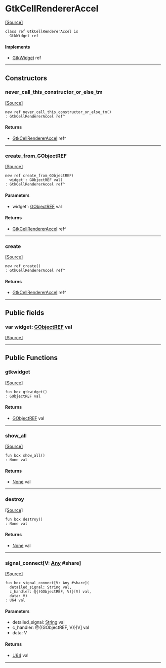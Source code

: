 # GtkCellRendererAccel
<span class="source-link">[[Source]](src/gtk3/GtkCellRendererAccel.md#L6)</span>
```pony
class ref GtkCellRendererAccel is
  GtkWidget ref
```

#### Implements

* [GtkWidget](gtk3-GtkWidget.md) ref

---

## Constructors

### never_call_this_constructor_or_else_tm
<span class="source-link">[[Source]](src/gtk3/GtkCellRendererAccel.md#L10)</span>


```pony
new ref never_call_this_constructor_or_else_tm()
: GtkCellRendererAccel ref^
```

#### Returns

* [GtkCellRendererAccel](gtk3-GtkCellRendererAccel.md) ref^

---

### create_from_GObjectREF
<span class="source-link">[[Source]](src/gtk3/GtkCellRendererAccel.md#L13)</span>


```pony
new ref create_from_GObjectREF(
  widget': GObjectREF val)
: GtkCellRendererAccel ref^
```
#### Parameters

*   widget': [GObjectREF](gtk3-..-gobject-GObjectREF.md) val

#### Returns

* [GtkCellRendererAccel](gtk3-GtkCellRendererAccel.md) ref^

---

### create
<span class="source-link">[[Source]](src/gtk3/GtkCellRendererAccel.md#L17)</span>


```pony
new ref create()
: GtkCellRendererAccel ref^
```

#### Returns

* [GtkCellRendererAccel](gtk3-GtkCellRendererAccel.md) ref^

---

## Public fields

### var widget: [GObjectREF](gtk3-..-gobject-GObjectREF.md) val
<span class="source-link">[[Source]](src/gtk3/GtkCellRendererAccel.md#L7)</span>



---

## Public Functions

### gtkwidget
<span class="source-link">[[Source]](src/gtk3/GtkCellRendererAccel.md#L9)</span>


```pony
fun box gtkwidget()
: GObjectREF val
```

#### Returns

* [GObjectREF](gtk3-..-gobject-GObjectREF.md) val

---

### show_all
<span class="source-link">[[Source]](src/gtk3/GtkWidget.md#L4)</span>


```pony
fun box show_all()
: None val
```

#### Returns

* [None](builtin-None.md) val

---

### destroy
<span class="source-link">[[Source]](src/gtk3/GtkWidget.md#L10)</span>


```pony
fun box destroy()
: None val
```

#### Returns

* [None](builtin-None.md) val

---

### signal_connect\[V: [Any](builtin-Any.md) #share\]
<span class="source-link">[[Source]](src/gtk3/GtkWidget.md#L13)</span>


```pony
fun box signal_connect[V: Any #share](
  detailed_signal: String val,
  c_handler: @{(GObjectREF, V)}[V] val,
  data: V)
: U64 val
```
#### Parameters

*   detailed_signal: [String](builtin-String.md) val
*   c_handler: @{(GObjectREF, V)}[V] val
*   data: V

#### Returns

* [U64](builtin-U64.md) val

---


